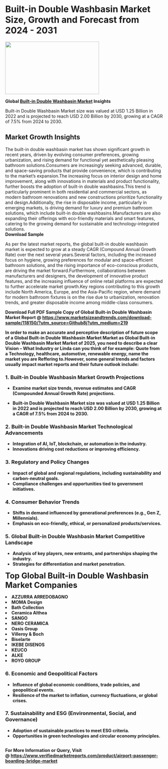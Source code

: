 <H1>Built-in Double Washbasin Market Size, Growth and Forecast from 2024 - 2031</H1><img class="aligncenter size-medium wp-image-584254" src="https://thirdeyenews.in/wp-content/uploads/2024/09/Global-Market-Research-300x168.jpeg" alt="" width="300" height="168" /><p><strong>Global&nbsp;<a href="https://www.marketsizeandtrends.com/download-sample/118150/?utm_source=Github8j?utm_medium=219">Built-in Double Washbasin Market</a> Insights</strong></p><p>Built-in Double Washbasin Market size was valued at USD 1.25 Billion in 2022 and is projected to reach USD 2.00 Billion by 2030, growing at a CAGR of 7.5% from 2024 to 2030.</p><p><h2>Market Growth Insights</h2> <p>The built-in double washbasin market has shown significant growth in recent years, driven by evolving consumer preferences, growing urbanization, and rising demand for functional yet aesthetically pleasing bathroom solutions.Consumers are increasingly seeking advanced, durable, and space-saving products that provide convenience, which is contributing to the market’s expansion.The increasing focus on interior design and home improvement, along with innovations in materials and product functionality, further boosts the adoption of built-in double washbasins.This trend is particularly prominent in both residential and commercial sectors, as modern bathroom renovations and new constructions prioritize functionality and design.Additionally, the rise in disposable income, particularly in emerging markets, is driving demand for luxury and premium bathroom solutions, which include built-in double washbasins.Manufacturers are also expanding their offerings with eco-friendly materials and smart features, catering to the growing demand for sustainable and technology-integrated solutions.<br> <strong>Download Sample</strong></p> <p>As per the latest market reports, the global built-in double washbasin market is expected to grow at a steady CAGR (Compound Annual Growth Rate) over the next several years.Several factors, including the increased focus on hygiene, growing preferences for modular and space-efficient bathroom solutions, and the rising importance of eco-conscious products, are driving the market forward.Furthermore, collaborations between manufacturers and designers, the development of innovative product features, and the increasing influence of online retail platforms are expected to further accelerate market growth.Key regions contributing to this growth include North America, Europe, and the Asia-Pacific region, where demand for modern bathroom fixtures is on the rise due to urbanization, renovation trends, and greater disposable income among middle-class consumers.<br> <strong></p><p><span class=""><strong>Download Full PDF Sample Copy of Global Built-in Double Washbasin Market Report</strong> @ <a href="https://www.marketsizeandtrends.com/download-sample/118150/?utm_source=Github8j?utm_medium=219" target="_blank">https://www.marketsizeandtrends.com/download-sample/118150/?utm_source=Github8j?utm_medium=219</a></span></p><p>In order to make an accurate and perceptive description of future scope of a Global&nbsp;Built-in Double Washbasin Market Market as Global&nbsp;Built-in Double Washbasin Market Market of 2025, you need to describe a clear Vision &ndash; What Industry or Linda can you think of for example: Quote from a Technology, healthcare, automotive, renewable energy, name the market you are Reffering to.However, some general trends and factors usually impact market reports and their future outlook include:</p><h3>1.&nbsp;<strong>Built-in Double Washbasin Market Growth Projections</strong></h3><ul><li>Examine market size trends, revenue estimates and CAGR (Compounded Annual Growth Rate) projections.</li><li><p>Built-in Double Washbasin Market size was valued at USD 1.25 Billion in 2022 and is projected to reach USD 2.00 Billion by 2030, growing at a CAGR of 7.5% from 2024 to 2030.</p></li></ul><h3>2.&nbsp;<strong>Built-in Double Washbasin Market Technological Advancements</strong></h3><ul><li>Integration of AI, IoT, blockchain, or automation in the industry.</li><li>Innovations driving cost reductions or improving efficiency.</li></ul><h3>3.&nbsp;<strong>Regulatory and Policy Changes</strong></h3><ul><li>Impact of global and regional regulations, including sustainability and carbon-neutral goals.</li><li>Compliance challenges and opportunities tied to government initiatives.</li></ul><h3>4.&nbsp;<strong>Consumer Behavior Trends</strong></h3><ul><li>Shifts in demand influenced by generational preferences (e.g., Gen Z, Millennials).</li><li>Emphasis on eco-friendly, ethical, or personalized products/services.</li></ul><h3>5.&nbsp;<strong>Global Built-in Double Washbasin Market Competitive Landscape</strong></h3><ul><li>Analysis of key players, new entrants, and partnerships shaping the industry.</li><li>Strategies for differentiation and market penetration.</li></ul><p data-pm-slice="1 1 []"><span style="color: inherit; font-family: inherit; font-size: 25px;">Top Global Built-in Double Washbasin Market Companies</span></p><div class="" data-test-id=""><p><li>AZZURRA ARREDOBAGNO</li><li> MOMA Design</li><li> Bath Collection</li><li> Ceramica Althea</li><li> SANGO</li><li> NERO CERAMICA</li><li> Oasis Group</li><li> Villeroy & Boch</li><li> Biselarte</li><li> IKEBE DISENOS</li><li> KEUCO</li><li> ALKE</li><li> ROYO GROUP</li></p></div><h3>6.&nbsp;<strong>Economic and Geopolitical Factors</strong></h3><ul><li>Influence of global economic conditions, trade policies, and geopolitical events.</li><li>Resilience of the market to inflation, currency fluctuations, or global crises.</li></ul><h3>7.&nbsp;<strong>Sustainability and ESG (Environmental, Social, and Governance)</strong></h3><ul><li>Adoption of sustainable practices to meet ESG criteria.</li><li>Opportunities in green technologies and circular economy principles.</li></ul><h2><strong style="font-size: 14px;">For More Information or Query, Visit @&nbsp;</strong><a style="background-color: #ffffff; font-size: 14px;" href="https://www.marketsizeandtrends.com/report/built-in-double-washbasin-market/" target="_blank">https://www.verifiedmarketreports.com/product/airport-passenger-boarding-bridge-market</a></h2>